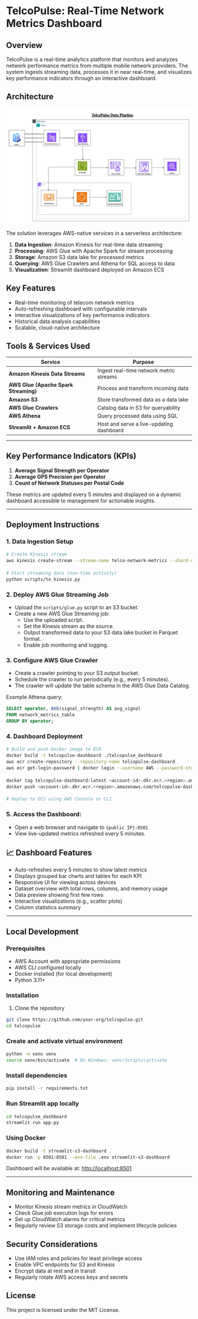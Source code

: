# TelcoPulse: Real-Time Network Metrics Dashboard<br>
## Overview<br>
TelcoPulse is a real-time analytics platform that monitors and analyzes network performance metrics from multiple mobile network providers. The system ingests streaming data, processes it in near real-time, and visualizes key performance indicators through an interactive dashboard.

## Architecture<br>
![TelcoPulse Architecture](assets/images/architecture_diagram.jpg)

The solution leverages AWS-native services in a serverless architecture:

1. **Data Ingestion**: Amazon Kinesis for real-time data streaming
2. **Processing**: AWS Glue with Apache Spark for stream processing
3. **Storage**: Amazon S3 data lake for processed metrics
4. **Querying**: AWS Glue Crawlers and Athena for SQL access to data
5. **Visualization**: Streamlit dashboard deployed on Amazon ECS

## Key Features<br>
- Real-time monitoring of telecom network metrics
- Auto-refreshing dashboard with configurable intervals
- Interactive visualizations of key performance indicators
- Historical data analysis capabilities
- Scalable, cloud-native architecture

## Tools & Services Used

| Service | Purpose |
|--------|---------|
| **Amazon Kinesis Data Streams** | Ingest real-time network metric streams |
| **AWS Glue (Apache Spark Streaming)** | Process and transform incoming data |
| **Amazon S3** | Store transformed data as a data lake |
| **AWS Glue Crawlers** | Catalog data in S3 for queryability |
| **AWS Athena** | Query processed data using SQL |
| **Streamlit + Amazon ECS** | Host and serve a live-updating dashboard |

---

## Key Performance Indicators (KPIs)

1. **Average Signal Strength per Operator**  
2. **Average GPS Precision per Operator**  
3. **Count of Network Statuses per Postal Code**  

These metrics are updated every 5 minutes and displayed on a dynamic dashboard accessible to management for actionable insights.

---


## Deployment Instructions
### 1. Data Ingestion Setup
```bash
# Create Kinesis stream
aws kinesis create-stream --stream-name telco-network-metrics --shard-count 1

# Start streaming data (one-time activity)
python scripts/to_kinesis.py
```
### 2. Deploy AWS Glue Streaming Job
- Upload the `scripts/glue.py` script to an S3 bucket.
- Create a new AWS Glue Streaming job:
  - Use the uploaded script.
  - Set the Kinesis stream as the source.
  - Output transformed data to your S3 data lake bucket in Parquet format.
  - Enable job monitoring and logging.

### 3. Configure AWS Glue Crawler
- Create a crawler pointing to your S3 output bucket.
- Schedule the crawler to run periodically (e.g., every 5 minutes).
- The crawler will update the table schema in the AWS Glue Data Catalog.

Example Athena query:
```sql
SELECT operator, AVG(signal_strength) AS avg_signal
FROM network_metrics_table
GROUP BY operator;
```

### 4. Dashboard Deployment
 ```bash
# Build and push Docker image to ECR
docker build -t telcopulse-dashboard ./telcopulse_dashboard
aws ecr create-repository --repository-name telcopulse-dashboard
aws ecr get-login-password | docker login --username AWS --password-stdin <account-id>.dkr.ecr.<region>.amazonaws.com

docker tag telcopulse-dashboard:latest <account-id>.dkr.ecr.<region>.amazonaws.com/telcopulse-dashboard:latest
docker push <account-id>.dkr.ecr.<region>.amazonaws.com/telcopulse-dashboard:latest

# Deploy to ECS using AWS Console or CLI
```
### 5. Access the Dashboard:
 - Open a web browser and navigate to `{public IP}:8501`
 - View live-updated metrics refreshed every 5 minutes.

## 📈 Dashboard Features

- Auto-refreshes every 5 minutes to show latest metrics  
- Displays grouped bar charts and tables for each KPI  
- Responsive UI for viewing across devices  
- Dataset overview with total rows, columns, and memory usage  
- Data preview showing first few rows  
- Interactive visualizations (e.g., scatter plots)  
- Column statistics summary  

---


## Local Development

### Prerequisites
- AWS Account with appropriate permissions
- AWS CLI configured locally
- Docker installed (for local development)
- Python 3.11+

### Installation
 1. Clone the repository
 ```bash
git clone https://github.com/your-org/telcopulse.git
cd telcopulse
 ```

### Create and activate virtual environment
```bash
python -m venv venv
source venv/bin/activate  # On Windows: venv\Scripts\activate
```

### Install dependencies
```bash
pip install -r requirements.txt
```

### Run Streamlit app locally
```bash
cd telcopulse_dashboard
streamlit run app.py
 ```

### Using Docker
```bash
docker build -t streamlit-s3-dashboard .
docker run -p 8501:8501 --env-file .env streamlit-s3-dashboard
```

Dashboard will be available at: [http://localhost:8501](http://localhost:8501)

---

## Monitoring and Maintenance
 - Monitor Kinesis stream metrics in CloudWatch
 - Check Glue job execution logs for errors
 - Set up CloudWatch alarms for critical metrics
 - Regularly review S3 storage costs and implement lifecycle policies

## Security Considerations
 - Use IAM roles and policies for least privilege access
 - Enable VPC endpoints for S3 and Kinesis
 - Encrypt data at rest and in transit
 - Regularly rotate AWS access keys and secrets

## License
This project is licensed under the MIT License.
